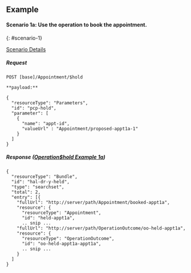 ## Example

#### Scenario 1a: Use the operation to book the appointment.
{: #scenario-1}

[Scenario Details](https://github.com/argonautproject/scheduling/wiki/Use-Cases#scenario-1a-existing-patient-schedules-directly-with-their-provider)

##### Request

`POST [base]/Appointment/$hold`

    **payload:**

    {
      "resourceType": "Parameters",
      "id": "pcp-hold",
      "parameter": [
        {
          "name": "appt-id",
          "valueUrl" : "Appointment/proposed-appt1a-1"
        }
      ]
    }


##### Response ([Operation$hold Example 1a](Bundle-hal-dr-y-held.html))

    {
      "resourceType": "Bundle",
      "id": "hal-dr-y-held",
      "type": "searchset",
      "total": 2,
      "entry": [{
        "fullUrl": "http://server/path/Appointment/booked-appt1a",
        "resource": {
          "resourceType": "Appointment",
          "id": "held-appt1a",
          .. snip ...
        "fullUrl": "http://server/path/OperationOutcome/oo-held-appt1a",
        "resource": {
          "resourceType": "OperationOutcome",
          "id": "oo-held-appt1a-appt1a",
          .. snip ...
        }
      ]
    }
